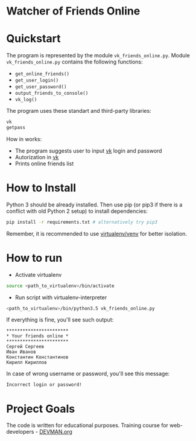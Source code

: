 # Watcher of Friends Online

# Quickstart

The program is represented by the module ```vk_friends_online.py```.
Module ```vk_friends_online.py``` contains the following functions:

- ```get_online_friends()```
- ```get_user_login()```
- ```get_user_password()```
- ```output_friends_to_console()```
- ```vk_log()```


The program uses these standart and third-party libraries:

```python
vk
getpass
```

How in works:
- The program suggests user to input [vk](https://vk.com/) login and password 
- Autorization in [vk](https://vk.com/)
- Prints online friends list


# How to Install

Python 3 should be already installed. Then use pip (or pip3 if there is a conflict with old Python 2 setup) to install dependencies:

```bash
pip install -r requirements.txt # alternatively try pip3
```

Remember, it is recommended to use [virtualenv/venv](https://devman.org/encyclopedia/pip/pip_virtualenv/) for better isolation.


# How to run
- Activate virtualenv
``` bash
source <path_to_virtualenv>/bin/activate
```
- Run script with virtualenv-interpreter
```bash
<path_to_virtualenv>/bin/python3.5 vk_friends_online.py
```
If everything is fine, you'll see such output:

```text
***********************
* Your friends online *
***********************
Сергей Сергеев
Иван Иванов
Константин Константинов
Кирилл Кириллов
```
In case of wrong username or password, you'll see this message:
```text
Incorrect login or password!
```

# Project Goals

The code is written for educational purposes. Training course for web-developers - [DEVMAN.org](https://devman.org)
